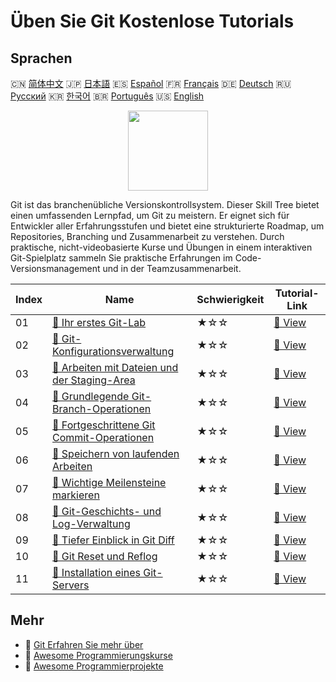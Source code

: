 # Üben Sie Git Kostenlose Tutorials

## Sprachen

🇨🇳 [简体中文](README_zh.md) 🇯🇵 [日本語](README_ja.md) 🇪🇸 [Español](README_es.md) 🇫🇷 [Français](README_fr.md) 🇩🇪 [Deutsch](README_de.md) 🇷🇺 [Русский](README_ru.md) 🇰🇷 [한국어](README_ko.md) 🇧🇷 [Português](README_pt.md) 🇺🇸 [English](README.md) 

<div align="center">
<img width="128px" src="https://file.labex.io/path/mlkFQS0wjouP.png">
</div>

Git ist das branchenübliche Versionskontrollsystem. Dieser Skill Tree bietet einen umfassenden Lernpfad, um Git zu meistern. Er eignet sich für Entwickler aller Erfahrungsstufen und bietet eine strukturierte Roadmap, um Repositories, Branching und Zusammenarbeit zu verstehen. Durch praktische, nicht-videobasierte Kurse und Übungen in einem interaktiven Git-Spielplatz sammeln Sie praktische Erfahrungen im Code-Versionsmanagement und in der Teamzusammenarbeit.

|   Index | Name                                                                                                                         | Schwierigkeit   | Tutorial-Link                                                                           |
|---------|------------------------------------------------------------------------------------------------------------------------------|-----------------|-----------------------------------------------------------------------------------------|
|      01 | [📖 Ihr erstes Git-Lab](https://labex.io/de/tutorials/git-your-first-git-lab-92739)                                          | ★☆☆             | [🔗 View](https://labex.io/de/tutorials/git-your-first-git-lab-92739)                   |
|      02 | [📖 Git-Konfigurationsverwaltung](https://labex.io/de/tutorials/git-git-config-management-385164)                            | ★☆☆             | [🔗 View](https://labex.io/de/tutorials/git-git-config-management-385164)               |
|      03 | [📖 Arbeiten mit Dateien und der Staging-Area](https://labex.io/de/tutorials/git-working-with-files-and-staging-area-387457) | ★☆☆             | [🔗 View](https://labex.io/de/tutorials/git-working-with-files-and-staging-area-387457) |
|      04 | [📖 Grundlegende Git-Branch-Operationen](https://labex.io/de/tutorials/git-git-branch-basic-operations-385163)               | ★☆☆             | [🔗 View](https://labex.io/de/tutorials/git-git-branch-basic-operations-385163)         |
|      05 | [📖 Fortgeschrittene Git Commit-Operationen](https://labex.io/de/tutorials/git-advanced-git-commit-operations-387471)        | ★☆☆             | [🔗 View](https://labex.io/de/tutorials/git-advanced-git-commit-operations-387471)      |
|      06 | [📖 Speichern von laufenden Arbeiten](https://labex.io/de/tutorials/git-saving-work-in-progress-387492)                      | ★☆☆             | [🔗 View](https://labex.io/de/tutorials/git-saving-work-in-progress-387492)             |
|      07 | [📖 Wichtige Meilensteine markieren](https://labex.io/de/tutorials/git-marking-important-milestones-387493)                  | ★☆☆             | [🔗 View](https://labex.io/de/tutorials/git-marking-important-milestones-387493)        |
|      08 | [📖 Git-Geschichts- und Log-Verwaltung](https://labex.io/de/tutorials/git-git-history-and-log-management-387490)             | ★☆☆             | [🔗 View](https://labex.io/de/tutorials/git-git-history-and-log-management-387490)      |
|      09 | [📖 Tiefer Einblick in Git Diff](https://labex.io/de/tutorials/git-git-diff-deep-dive-387489)                                | ★☆☆             | [🔗 View](https://labex.io/de/tutorials/git-git-diff-deep-dive-387489)                  |
|      10 | [📖 Git Reset und Reflog](https://labex.io/de/tutorials/git-git-reset-and-reflog-387491)                                     | ★☆☆             | [🔗 View](https://labex.io/de/tutorials/git-git-reset-and-reflog-387491)                |
|      11 | [📖 Installation eines Git-Servers](https://labex.io/de/tutorials/git-installing-a-git-server-299593)                        | ★☆☆             | [🔗 View](https://labex.io/de/tutorials/git-installing-a-git-server-299593)             |

## Mehr

- 🔗 [Git Erfahren Sie mehr über](https://labex.io/de/skilltrees/git)
- 🔗 [Awesome Programmierungskurse](https://github.com/labex-labs/awesome-programming-courses)
- 🔗 [Awesome Programmierprojekte](https://github.com/labex-labs/awesome-programming-projects)

